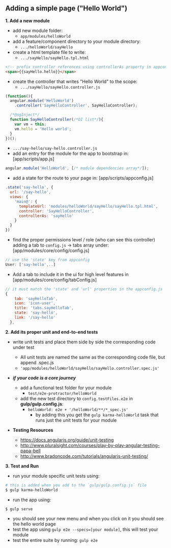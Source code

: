 ## Adding a simple page ("Hello World")

**1. Add a new module**
* add new module folder:
  + `app/modules/helloWorld`
* add a feature/component directory to your module directory:
  + `.../helloWorld/sayHello`
* create a html template file to write:
  + `.../sayHello/sayHello.tpl.html`

```html
<!-- prefix controller references using controllerAs property in appconfig.js -->
<span>{{sayHello.hello}}</span>
```
* create the controller that writes "Hello World" to the scope:
  + `.../sayHello/sayHello.controller.js`

```js
(function(){
  angular.module('HelloWorld')
    .controller('SayHelloController', SayHelloController);

  /*@ngInject*/
  function SayHelloController(/*DI list*/){
    var vm = this;
    vm.hello = 'Hello world';
  }
})();
```
  * `.../say-hello/say-hello.controller.js`
* add an entry for the module for the app to bootstrap in: [app/scripts/app.js]

```js
angular.module('HelloWorld', [/* module dependencies array*/]);
```

* add a state for the route to your page in: [app/scripts/appconfig.js]

```js
.state('say-hello', {
  url: '/say-hello',
  views: {
    'main@': {
      templateUrl: 'modules/helloWorld/sayHello/sayHello.tpl.html',
      controller: 'SayHelloController',
      controllerAs: 'sayHello'
    }
  }
})
```
* find the proper permissions level / role (who can see this controller) adding a tab to `config.js` -> tabs array under: [app/modules/core/config/config.js]

```js
// use the 'state' key from appconfig
User: ['say-hello',..]
```

* Add a tab to include it in the ui for high level features in [app/modules/core/config/tabConfig.js]

```js
// it must match the 'state' and 'url' properties in the appconfig.js
{
    tab: 'sayHelloTab',
    icon: 'icon-user',
    title: 'tabs.sayHelloTab',
    state: 'say-hello',
    link: '/say-hello'
  },
```

**2. Add its proper unit and end-to-end tests**

* write unit tests and place them side by side the corresponding code under test
  * All unit tests are named the same as the corresponding code file, but append .spec.js
  * `'app/modules/helloWorld/sayHello/sayHello.controller.spec.js'`

* ***if your code is a core journey***
  * add a functional test folder for your module
    * `test/e2e-protractor/helloWorld`
  * add the new test directory to `config.testFiles.e2e` in **gulp/gulp.config.js**:
    * `helloWorld: e2e + '/helloWorld/**/*_spec.js'`
      * by adding this you get the `gulp karma-helloWorld` task that runs just the unit tests for your module
* **Testing Resources**
  * https://docs.angularjs.org/guide/unit-testing
  * http://www.pluralsight.com/courses/play-by-play-angular-testing-papa-bell
  * http://www.bradoncode.com/tutorials/angularjs-unit-testing/

**3. Test and Run**
* run your module specific unit tests using:
```bash
# this is added when you add to the `gulp/gulp.config.js` file
$ gulp karma-helloWorld
```
* run the app using:
```bash
$ gulp serve
```
* you should see your new menu and when you click on it you should see the hello world page
* test the app using `gulp e2e --specs=[your module]`, this will test your module
* test the entire suite by running: `gulp e2e`